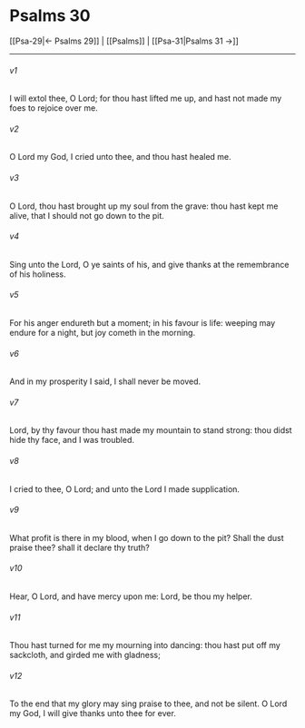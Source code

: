 # Psalms 30

[[Psa-29|← Psalms 29]] | [[Psalms]] | [[Psa-31|Psalms 31 →]]
***

###### v1
I will extol thee, O Lord; for thou hast lifted me up, and hast not made my foes to rejoice over me.
###### v2
O Lord my God, I cried unto thee, and thou hast healed me.
###### v3
O Lord, thou hast brought up my soul from the grave: thou hast kept me alive, that I should not go down to the pit.
###### v4
Sing unto the Lord, O ye saints of his, and give thanks at the remembrance of his holiness.
###### v5
For his anger endureth but a moment; in his favour is life: weeping may endure for a night, but joy cometh in the morning.
###### v6
And in my prosperity I said, I shall never be moved.
###### v7
Lord, by thy favour thou hast made my mountain to stand strong: thou didst hide thy face, and I was troubled.
###### v8
I cried to thee, O Lord; and unto the Lord I made supplication.
###### v9
What profit is there in my blood, when I go down to the pit? Shall the dust praise thee? shall it declare thy truth?
###### v10
Hear, O Lord, and have mercy upon me: Lord, be thou my helper.
###### v11
Thou hast turned for me my mourning into dancing: thou hast put off my sackcloth, and girded me with gladness;
###### v12
To the end that my glory may sing praise to thee, and not be silent. O Lord my God, I will give thanks unto thee for ever. 
